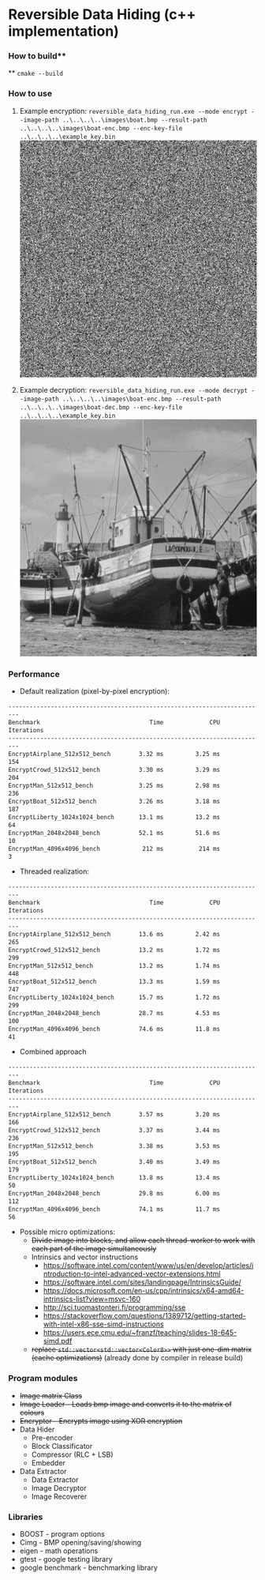 # Reversible Data Hiding (c++ implementation)

### How to build**
**
`cmake --build`

### How to use

1. Example encryption: `reversible_data_hiding_run.exe --mode encrypt --image-path ..\..\..\..\images\boat.bmp --result-path ..\..\..\..\images\boat-enc.bmp --enc-key-file ..\..\..\..\example_key.bin`  
![encrypted](./images/boat-enc.bmp)

2. Example decryption: `reversible_data_hiding_run.exe --mode decrypt --image-path ..\..\..\..\images\boat-enc.bmp --result-path ..\..\..\..\images\boat-dec.bmp --enc-key-file ..\..\..\..\example_key.bin`  
![decrypted](./images/boat-dec.bmp)

### Performance

- Default realization (pixel-by-pixel encryption):

```none
-------------------------------------------------------------------------
Benchmark                               Time             CPU   Iterations
-------------------------------------------------------------------------
EncryptAirplane_512x512_bench        3.32 ms         3.25 ms          154
EncryptCrowd_512x512_bench           3.30 ms         3.29 ms          204
EncryptMan_512x512_bench             3.25 ms         2.98 ms          236
EncryptBoat_512x512_bench            3.26 ms         3.18 ms          187
EncryptLiberty_1024x1024_bench       13.1 ms         13.2 ms           64
EncryptMan_2048x2048_bench           52.1 ms         51.6 ms           10
EncryptMan_4096x4096_bench            212 ms          214 ms            3
```

- Threaded realization:

```none
-------------------------------------------------------------------------
Benchmark                               Time             CPU   Iterations
-------------------------------------------------------------------------
EncryptAirplane_512x512_bench        13.6 ms         2.42 ms          265
EncryptCrowd_512x512_bench           13.2 ms         1.72 ms          299
EncryptMan_512x512_bench             13.2 ms         1.74 ms          448
EncryptBoat_512x512_bench            13.3 ms         1.59 ms          747
EncryptLiberty_1024x1024_bench       15.7 ms         1.72 ms          299
EncryptMan_2048x2048_bench           28.7 ms         4.53 ms          100
EncryptMan_4096x4096_bench           74.6 ms         11.8 ms           41
```

- Combined approach

```none
-------------------------------------------------------------------------
Benchmark                               Time             CPU   Iterations
-------------------------------------------------------------------------
EncryptAirplane_512x512_bench        3.57 ms         3.20 ms          166
EncryptCrowd_512x512_bench           3.37 ms         3.44 ms          236
EncryptMan_512x512_bench             3.38 ms         3.53 ms          195
EncryptBoat_512x512_bench            3.40 ms         3.49 ms          179
EncryptLiberty_1024x1024_bench       13.8 ms         13.4 ms           50
EncryptMan_2048x2048_bench           29.8 ms         6.00 ms          112
EncryptMan_4096x4096_bench           74.1 ms         11.7 ms           56
```

- Possible micro optimizations:
  - ~~Divide image into blocks, and allow each thread-worker to work with each part of the image simultaneously~~
  - Intrinsics and vector instructions
    - https://software.intel.com/content/www/us/en/develop/articles/introduction-to-intel-advanced-vector-extensions.html
    - https://software.intel.com/sites/landingpage/IntrinsicsGuide/
    - https://docs.microsoft.com/en-us/cpp/intrinsics/x64-amd64-intrinsics-list?view=msvc-160
    - http://sci.tuomastonteri.fi/programming/sse
    - https://stackoverflow.com/questions/1389712/getting-started-with-intel-x86-sse-simd-instructions
    - https://users.ece.cmu.edu/~franzf/teaching/slides-18-645-simd.pdf
  - ~~replace `std::vector<std::vector<Color8>>` with just one-dim matrix (cache optimizations)~~ (already done by compiler in release build)

### Program modules

- ~~Image matrix Class~~
- ~~Image Loader - Loads bmp image and converts it to the matrix of colours~~
- ~~Encryptor - Encrypts image using XOR encryption~~
- Data Hider
  - Pre-encoder
  - Block Classificator
  - Compressor (RLC + LSB)
  - Embedder
- Data Extractor
  - Data Extractor
  - Image Decryptor
  - Image Recoverer

### Libraries

- BOOST - program options
- Cimg - BMP opening/saving/showing
- eigen - math operations
- gtest - google testing library
- google benchmark - benchmarking library
